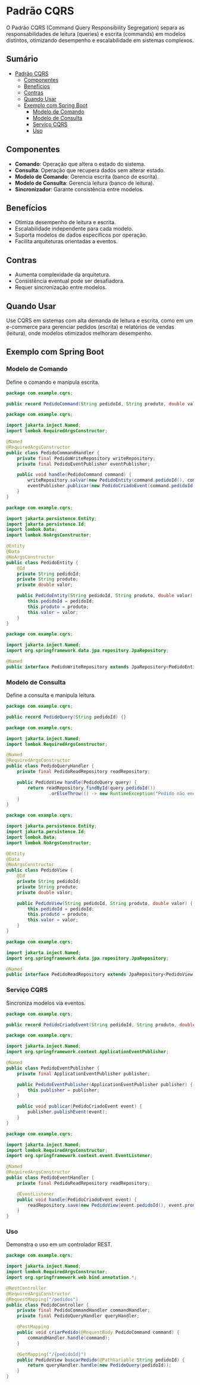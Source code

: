 # Padrão CQRS

O Padrão CQRS (Command Query Responsibility Segregation) separa as responsabilidades de leitura (queries) e escrita (commands) em modelos distintos, otimizando desempenho e escalabilidade em sistemas complexos.

## Sumário

- [Padrão CQRS](#padrão-cqrs)
  - [Componentes](#componentes)
  - [Benefícios](#benefícios)
  - [Contras](#contras)
  - [Quando Usar](#quando-usar)
  - [Exemplo com Spring Boot](#exemplo-com-spring-boot)
    - [Modelo de Comando](#modelo-de-comando)
    - [Modelo de Consulta](#modelo-de-consulta)
    - [Serviço CQRS](#serviço-cqrs)
    - [Uso](#uso)

## Componentes

- **Comando**: Operação que altera o estado do sistema.
- **Consulta**: Operação que recupera dados sem alterar estado.
- **Modelo de Comando**: Gerencia escrita (banco de escrita).
- **Modelo de Consulta**: Gerencia leitura (banco de leitura).
- **Sincronizador**: Garante consistência entre modelos.

## Benefícios

- Otimiza desempenho de leitura e escrita.
- Escalabilidade independente para cada modelo.
- Suporta modelos de dados específicos por operação.
- Facilita arquiteturas orientadas a eventos.

## Contras

- Aumenta complexidade da arquitetura.
- Consistência eventual pode ser desafiadora.
- Requer sincronização entre modelos.

## Quando Usar

Use CQRS em sistemas com alta demanda de leitura e escrita, como em um e-commerce para gerenciar pedidos (escrita) e relatórios de vendas (leitura), onde modelos otimizados melhoram desempenho.

## Exemplo com Spring Boot

### Modelo de Comando

Define o comando e manipula escrita.

```java
package com.example.cqrs;

public record PedidoCommand(String pedidoId, String produto, double valor) {}

package com.example.cqrs;

import jakarta.inject.Named;
import lombok.RequiredArgsConstructor;

@Named
@RequiredArgsConstructor
public class PedidoCommandHandler {
    private final PedidoWriteRepository writeRepository;
    private final PedidoEventPublisher eventPublisher;

    public void handle(PedidoCommand command) {
        writeRepository.salvar(new PedidoEntity(command.pedidoId(), command.produto(), command.valor()));
        eventPublisher.publicar(new PedidoCriadoEvent(command.pedidoId(), command.produto(), command.valor()));
    }
}

package com.example.cqrs;

import jakarta.persistence.Entity;
import jakarta.persistence.Id;
import lombok.Data;
import lombok.NoArgsConstructor;

@Entity
@Data
@NoArgsConstructor
public class PedidoEntity {
    @Id
    private String pedidoId;
    private String produto;
    private double valor;

    public PedidoEntity(String pedidoId, String produto, double valor) {
        this.pedidoId = pedidoId;
        this.produto = produto;
        this.valor = valor;
    }
}

package com.example.cqrs;

import jakarta.inject.Named;
import org.springframework.data.jpa.repository.JpaRepository;

@Named
public interface PedidoWriteRepository extends JpaRepository<PedidoEntity, String> {}
```

### Modelo de Consulta

Define a consulta e manipula leitura.

```java
package com.example.cqrs;

public record PedidoQuery(String pedidoId) {}

package com.example.cqrs;

import jakarta.inject.Named;
import lombok.RequiredArgsConstructor;

@Named
@RequiredArgsConstructor
public class PedidoQueryHandler {
    private final PedidoReadRepository readRepository;

    public PedidoView handle(PedidoQuery query) {
        return readRepository.findById(query.pedidoId())
                .orElseThrow(() -> new RuntimeException("Pedido não encontrado"));
    }
}

package com.example.cqrs;

import jakarta.persistence.Entity;
import jakarta.persistence.Id;
import lombok.Data;
import lombok.NoArgsConstructor;

@Entity
@Data
@NoArgsConstructor
public class PedidoView {
    @Id
    private String pedidoId;
    private String produto;
    private double valor;

    public PedidoView(String pedidoId, String produto, double valor) {
        this.pedidoId = pedidoId;
        this.produto = produto;
        this.valor = valor;
    }
}

package com.example.cqrs;

import jakarta.inject.Named;
import org.springframework.data.jpa.repository.JpaRepository;

@Named
public interface PedidoReadRepository extends JpaRepository<PedidoView, String> {}
```

### Serviço CQRS

Sincroniza modelos via eventos.

```java
package com.example.cqrs;

public record PedidoCriadoEvent(String pedidoId, String produto, double valor) {}

package com.example.cqrs;

import jakarta.inject.Named;
import org.springframework.context.ApplicationEventPublisher;

@Named
public class PedidoEventPublisher {
    private final ApplicationEventPublisher publisher;

    public PedidoEventPublisher(ApplicationEventPublisher publisher) {
        this.publisher = publisher;
    }

    public void publicar(PedidoCriadoEvent event) {
        publisher.publishEvent(event);
    }
}

package com.example.cqrs;

import jakarta.inject.Named;
import lombok.RequiredArgsConstructor;
import org.springframework.context.event.EventListener;

@Named
@RequiredArgsConstructor
public class PedidoEventHandler {
    private final PedidoReadRepository readRepository;

    @EventListener
    public void handle(PedidoCriadoEvent event) {
        readRepository.save(new PedidoView(event.pedidoId(), event.produto(), event.valor()));
    }
}
```

### Uso

Demonstra o uso em um controlador REST.

```java
package com.example.cqrs;

import jakarta.inject.Named;
import lombok.RequiredArgsConstructor;
import org.springframework.web.bind.annotation.*;

@RestController
@RequiredArgsConstructor
@RequestMapping("/pedidos")
public class PedidoController {
    private final PedidoCommandHandler commandHandler;
    private final PedidoQueryHandler queryHandler;

    @PostMapping
    public void criarPedido(@RequestBody PedidoCommand command) {
        commandHandler.handle(command);
    }

    @GetMapping("/{pedidoId}")
    public PedidoView buscarPedido(@PathVariable String pedidoId) {
        return queryHandler.handle(new PedidoQuery(pedidoId));
    }
}
```